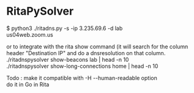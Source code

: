 # RitaPySolver

$ python3 ./ritadns.py -s -ip 3.235.69.6 -d lab  
us04web.zoom.us  

or to integrate with the rita show command (it will search for the column header "Destination IP" and do a dnsresolution on that column.  
./ritadnspysolver show-beacons lab | head -n 10  
./ritadnspysolver show-long-connections home | head -n 10  


Todo : 
make it compatible with -H --human-readable option  
do it in Go in Rita  




